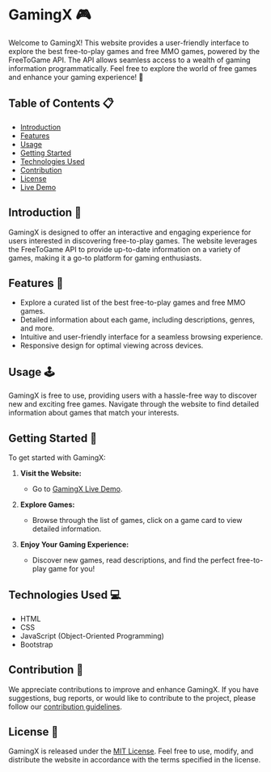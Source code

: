 # GamingX 🎮

Welcome to GamingX! This website provides a user-friendly interface to explore the best free-to-play games and free MMO games, powered by the FreeToGame API. The API allows seamless access to a wealth of gaming information programmatically. Feel free to explore the world of free games and enhance your gaming experience! 🚀

## Table of Contents 📋

- [Introduction](#introduction)
- [Features](#features)
- [Usage](#usage)
- [Getting Started](#getting-started)
- [Technologies Used](#technologies-used)
- [Contribution](#contribution)
- [License](#license)
- [Live Demo](#live-demo)

## Introduction 🌟

GamingX is designed to offer an interactive and engaging experience for users interested in discovering free-to-play games. The website leverages the FreeToGame API to provide up-to-date information on a variety of games, making it a go-to platform for gaming enthusiasts.

## Features 🎉

- Explore a curated list of the best free-to-play games and free MMO games.
- Detailed information about each game, including descriptions, genres, and more.
- Intuitive and user-friendly interface for a seamless browsing experience.
- Responsive design for optimal viewing across devices.

## Usage 🕹️

GamingX is free to use, providing users with a hassle-free way to discover new and exciting free games. Navigate through the website to find detailed information about games that match your interests.

## Getting Started 🚀

To get started with GamingX:

1. **Visit the Website:**

   - Go to [GamingX Live Demo](https://moazelgandy2.github.io/GamingXP/).

2. **Explore Games:**

   - Browse through the list of games, click on a game card to view detailed information.

3. **Enjoy Your Gaming Experience:**
   - Discover new games, read descriptions, and find the perfect free-to-play game for you!

## Technologies Used 💻

- HTML
- CSS
- JavaScript (Object-Oriented Programming)
- Bootstrap

## Contribution 🤝

We appreciate contributions to improve and enhance GamingX. If you have suggestions, bug reports, or would like to contribute to the project, please follow our [contribution guidelines](CONTRIBUTING.md).

## License 📄

GamingX is released under the [MIT License](LICENSE). Feel free to use, modify, and distribute the website in accordance with the terms specified in the license.
